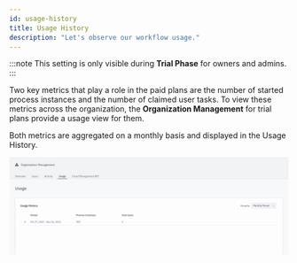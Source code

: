 ```yaml
---
id: usage-history
title: Usage History
description: "Let's observe our workflow usage."
---
```


:::note
This setting is only visible during **Trial Phase** for owners and admins.
:::

Two key metrics that play a role in the paid plans are the number of started process instances and the number of claimed user tasks. To view these metrics across the organization, the **Organization Management** for trial plans provide a usage view for them.

Both metrics are aggregated on a monthly basis and displayed in the Usage History.

![Usage History](./img/trial-usage-history.png)
